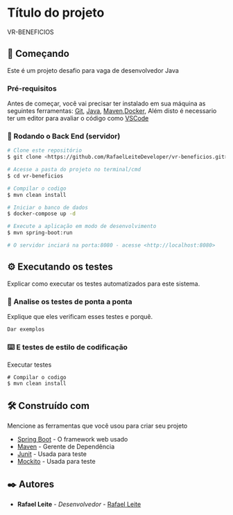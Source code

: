 # Título do projeto

VR-BENEFICIOS

## 🚀 Começando

Este é um projeto desafio para vaga de desenvolvedor Java

### Pré-requisitos

Antes de começar, você vai precisar ter instalado em sua máquina as seguintes ferramentas:
[Git](https://git-scm.com), [Java](https://www.oracle.com/br/java/technologies/javase/jdk11-archive-downloads.html), [Maven](https://maven.apache.org/),[Docker](https://www.docker.com/products/docker-desktop/),
Além disto é necessario ter um editor para avaliar o código como [VSCode](https://code.visualstudio.com/)

### 🎲 Rodando o Back End (servidor)

```bash
# Clone este repositório
$ git clone <https://github.com/RafaelLeiteDeveloper/vr-beneficios.git>

# Acesse a pasta do projeto no terminal/cmd
$ cd vr-beneficios

# Compilar o codigo
$ mvn clean install

# Iniciar o banco de dados
$ docker-compose up -d

# Execute a aplicação em modo de desenvolvimento
$ mvn spring-boot:run

# O servidor inciará na porta:8080 - acesse <http://localhost:8080>
```
## ⚙️ Executando os testes

Explicar como executar os testes automatizados para este sistema.

### 🔩 Analise os testes de ponta a ponta

Explique que eles verificam esses testes e porquê.

```
Dar exemplos
```

### ⌨️ E testes de estilo de codificação

Executar testes

```
# Compilar o codigo
$ mvn clean install

```

## 🛠️ Construído com

Mencione as ferramentas que você usou para criar seu projeto

* [Spring Boot](https://spring.io/projects/spring-boot) - O framework web usado
* [Maven](https://maven.apache.org/) - Gerente de Dependência
* [Junit](https://junit.org/junit5/) - Usada para teste
* [Mockito](https://site.mockito.org/) - Usada para teste

## ✒️ Autores


* **Rafael Leite** - *Desenvolvedor* - [Rafael Leite](https://www.linkedin.com/in/developerleite/)

